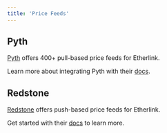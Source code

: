```yaml
---
title: 'Price Feeds'
---
```


## Pyth

[Pyth](https://pyth.network/) offers 400+ pull-based price feeds for Etherlink.

Learn more about integrating Pyth with their [docs](https://docs.pyth.network/price-feeds/use-real-time-data/evm).

## Redstone

[Redstone](https://redstone.finance/) offers push-based price feeds for Etherlink.

Get started with their [docs](https://docs.redstone.finance/docs/introduction) to learn more.
